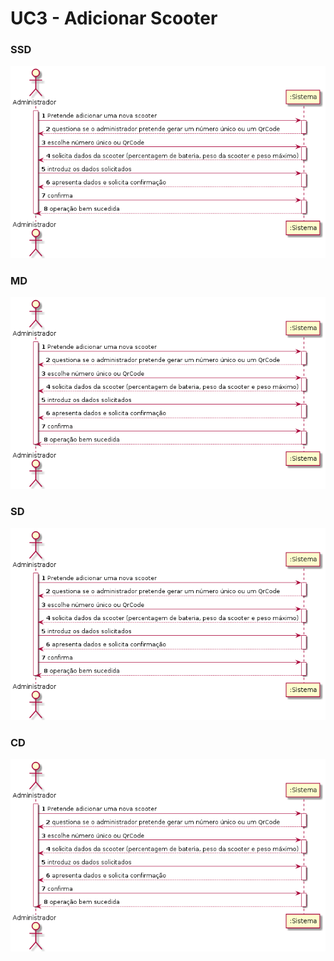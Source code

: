 # UC3 - Adicionar Scooter

### SSD
![UC3_AdicionarScooter_SSD.png](UC3_AdicionarScooter_SSD.png)

### MD
![UC3_AdicionarScooter_MD.png](UC3_AdicionarScooter_SSD.png)

### SD
![UC3_AdicionarScooter_SD.png](UC3_AdicionarScooter_SSD.png)

### CD
![UC3_AdicionarScooter_CD.png](UC3_AdicionarScooter_SSD.png)